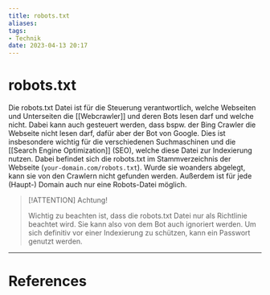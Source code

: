 ```yaml
---
title: robots.txt
aliases:
tags: 
- Technik
date: 2023-04-13 20:17
---
```


# robots.txt

Die robots.txt Datei ist für die Steuerung verantwortlich, welche Webseiten und Unterseiten die [[Webcrawler]] und deren Bots lesen darf und welche nicht. Dabei kann auch gesteuert werden, dass bspw. der Bing Crawler die Webseite nicht lesen darf, dafür aber der Bot von Google. Dies ist insbesondere wichtig für die verschiedenen Suchmaschinen und die [[Search Engine Optimization]] (SEO), welche diese Datei zur Indexierung nutzen. 
Dabei befindet sich die robots.txt im Stammverzeichnis der Webseite (`your-domain.com/robots.txt`). Wurde sie woanders abgelegt, kann sie von den Crawlern nicht gefunden werden. Außerdem ist für jede (Haupt-) Domain auch nur eine Robots-Datei möglich.

>[!ATTENTION]
> Achtung!
> 
> Wichtig zu beachten ist, dass die robots.txt Datei nur als Richtlinie beachtet wird. Sie kann also von dem Bot auch ignoriert werden. Um sich definitiv vor einer Indexierung zu schützen, kann ein Passwort genutzt werden.



---
# References
